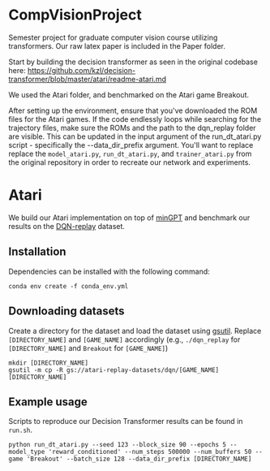 # CompVisionProject
Semester project for graduate computer vision course utilizing transformers. Our raw latex paper is included in the Paper folder.

Start by building the decision transformer as seen in the original codebase here: https://github.com/kzl/decision-transformer/blob/master/atari/readme-atari.md

We used the Atari folder, and benchmarked on the Atari game Breakout.

After setting up the environment, ensure that you've downloaded the ROM files for the Atari games. If the code endlessly loops while searching for the trajectory files, make sure the ROMs and the path to the dqn_replay folder are visible. This can be updated in the input argument of the run_dt_atari.py script - specifically the --data_dir_prefix argument. You'll want to replace  replace the ```model_atari.py```, ```run_dt_atari.py```, and ```trainer_atari.py``` from the original repository in order to recreate our network and experiments.

# Atari

We build our Atari implementation on top of [minGPT](https://github.com/karpathy/minGPT) and benchmark our results on the [DQN-replay](https://github.com/google-research/batch_rl) dataset. 

## Installation

Dependencies can be installed with the following command:

```
conda env create -f conda_env.yml
```

## Downloading datasets

Create a directory for the dataset and load the dataset using [gsutil](https://cloud.google.com/storage/docs/gsutil_install#install). Replace `[DIRECTORY_NAME]` and `[GAME_NAME]` accordingly (e.g., `./dqn_replay` for `[DIRECTORY_NAME]` and `Breakout` for `[GAME_NAME]`)
```
mkdir [DIRECTORY_NAME]
gsutil -m cp -R gs://atari-replay-datasets/dqn/[GAME_NAME] [DIRECTORY_NAME]
```

## Example usage

Scripts to reproduce our Decision Transformer results can be found in `run.sh`.

```
python run_dt_atari.py --seed 123 --block_size 90 --epochs 5 --model_type 'reward_conditioned' --num_steps 500000 --num_buffers 50 --game 'Breakout' --batch_size 128 --data_dir_prefix [DIRECTORY_NAME]
```

